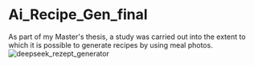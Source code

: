 # Ai_Recipe_Gen_final
As part of my Master's thesis, a study was carried out into the extent to which it is possible to generate recipes by using meal photos.
![deepseek_rezept_generator](https://github.com/user-attachments/assets/d2a7e9fc-9ac9-4f57-aef7-d0172f84f252)
